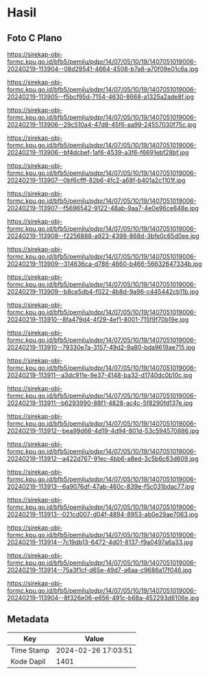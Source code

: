 # Hasil

## Foto C Plano

https://sirekap-obj-formc.kpu.go.id/bfb5/pemilu/pdpr/14/07/05/10/19/1407051019006-20240219-113904--08d29541-4664-4508-b7a8-a70f09e01c6a.jpg

https://sirekap-obj-formc.kpu.go.id/bfb5/pemilu/pdpr/14/07/05/10/19/1407051019006-20240219-113905--f5bcf95d-7154-4630-8668-a1325a2ade8f.jpg

https://sirekap-obj-formc.kpu.go.id/bfb5/pemilu/pdpr/14/07/05/10/19/1407051019006-20240219-113906--29c510a4-47d8-45f6-aa99-24557030f75c.jpg

https://sirekap-obj-formc.kpu.go.id/bfb5/pemilu/pdpr/14/07/05/10/19/1407051019006-20240219-113906--bf4dcbef-1af6-4539-a3f6-f6691ebf28bf.jpg

https://sirekap-obj-formc.kpu.go.id/bfb5/pemilu/pdpr/14/07/05/10/19/1407051019006-20240219-113907--0bf6cfff-82b6-4fc2-a68f-b401a2c1101f.jpg

https://sirekap-obj-formc.kpu.go.id/bfb5/pemilu/pdpr/14/07/05/10/19/1407051019006-20240219-113907--f5696542-9122-48ab-9aa7-4e0e96ce848e.jpg

https://sirekap-obj-formc.kpu.go.id/bfb5/pemilu/pdpr/14/07/05/10/19/1407051019006-20240219-113908--f2256888-a923-4398-868d-3bfe0c65d0ee.jpg

https://sirekap-obj-formc.kpu.go.id/bfb5/pemilu/pdpr/14/07/05/10/19/1407051019006-20240219-113909--314636ca-d786-4660-b466-56632647334b.jpg

https://sirekap-obj-formc.kpu.go.id/bfb5/pemilu/pdpr/14/07/05/10/19/1407051019006-20240219-113909--b8ce5db4-f022-4b8d-9a96-c445442cb11b.jpg

https://sirekap-obj-formc.kpu.go.id/bfb5/pemilu/pdpr/14/07/05/10/19/1407051019006-20240219-113910--8fa479d4-4f29-4ef1-8001-715f9f70b19e.jpg

https://sirekap-obj-formc.kpu.go.id/bfb5/pemilu/pdpr/14/07/05/10/19/1407051019006-20240219-113910--79330e7a-3157-49d2-9a80-bda9619ae715.jpg

https://sirekap-obj-formc.kpu.go.id/bfb5/pemilu/pdpr/14/07/05/10/19/1407051019006-20240219-113911--a3dc911e-9e37-4148-ba32-d1740dc0b10c.jpg

https://sirekap-obj-formc.kpu.go.id/bfb5/pemilu/pdpr/14/07/05/10/19/1407051019006-20240219-113911--b6293990-88f1-4828-ac4c-5f8290fd137e.jpg

https://sirekap-obj-formc.kpu.go.id/bfb5/pemilu/pdpr/14/07/05/10/19/1407051019006-20240219-113912--bea99d68-4d19-4d94-801d-53c594570886.jpg

https://sirekap-obj-formc.kpu.go.id/bfb5/pemilu/pdpr/14/07/05/10/19/1407051019006-20240219-113912--a422d767-91ec-4bb6-a8ed-3c5b6c63d609.jpg

https://sirekap-obj-formc.kpu.go.id/bfb5/pemilu/pdpr/14/07/05/10/19/1407051019006-20240219-113913--6a9076df-47ab-460c-839e-f5c031bdac77.jpg

https://sirekap-obj-formc.kpu.go.id/bfb5/pemilu/pdpr/14/07/05/10/19/1407051019006-20240219-113913--021cd007-d04f-4894-8953-ab0e29ae7063.jpg

https://sirekap-obj-formc.kpu.go.id/bfb5/pemilu/pdpr/14/07/05/10/19/1407051019006-20240219-113914--7c19db13-6472-4d01-8137-f9a0497a6a33.jpg

https://sirekap-obj-formc.kpu.go.id/bfb5/pemilu/pdpr/14/07/05/10/19/1407051019006-20240219-113914--75a3f1cf-d65e-49d7-a6aa-c9686a17f046.jpg

https://sirekap-obj-formc.kpu.go.id/bfb5/pemilu/pdpr/14/07/05/10/19/1407051019006-20240219-113904--8f326e06-e656-491c-b68a-452293d6106e.jpg


## Metadata

| Key        | Value               |
| ---------- | ------------------- |
| Time Stamp | 2024-02-26 17:03:51 |
| Kode Dapil | 1401                |



